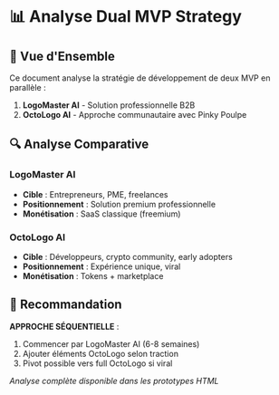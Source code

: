 # 📊 Analyse Dual MVP Strategy

## 🎯 Vue d'Ensemble

Ce document analyse la stratégie de développement de deux MVP en parallèle :
1. **LogoMaster AI** - Solution professionnelle B2B
2. **OctoLogo AI** - Approche communautaire avec Pinky Poulpe

## 🔍 Analyse Comparative

### LogoMaster AI
- **Cible** : Entrepreneurs, PME, freelances
- **Positionnement** : Solution premium professionnelle
- **Monétisation** : SaaS classique (freemium)

### OctoLogo AI  
- **Cible** : Développeurs, crypto community, early adopters
- **Positionnement** : Expérience unique, viral
- **Monétisation** : Tokens + marketplace

## 🎲 Recommandation

**APPROCHE SÉQUENTIELLE** :
1. Commencer par LogoMaster AI (6-8 semaines)
2. Ajouter éléments OctoLogo selon traction
3. Pivot possible vers full OctoLogo si viral

*Analyse complète disponible dans les prototypes HTML*
